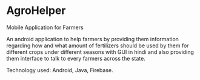 # AgroHelper
Mobile Application for Farmers

An android application to help farmers by providing them information regarding how and what amount of fertilizers should be used by them for different crops under different seasons with GUI in hindi and also providing them interface to talk to every farmers across the state. 

Technology used: Android, Java, Firebase.
